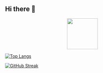 ## Hi there 👋

<div id="header" align="center">
  <img src="https://media.giphy.com/media/M9gbBd9nbDrOTu1Mqx/giphy.gif" width="100"/>
</div>

[![Top Langs](https://github-readme-stats.vercel.app/api/top-langs/?username=k8s-1&layout=compact&theme=vision-friendly-dark)](https://github.com/k8s-1/github-readme-stats)

[![GitHub Streak](http://github-readme-streak-stats.herokuapp.com?user=k8s-1&theme=dark&background=000000)](https://git.io/streak-stats)

<!--
**k8s-1/k8s-1** is a ✨ _special_ ✨ repository because its `README.md` (this file) appears on your GitHub profile.

Here are some ideas to get you started:

- 🔭 I’m currently working on ...
- 🌱 I’m currently learning ...
- 👯 I’m looking to collaborate on ...
- 🤔 I’m looking for help with ...
- 💬 Ask me about ...
- 📫 How to reach me: ...
- 😄 Pronouns: ...
- ⚡ Fun fact: ...
-->
